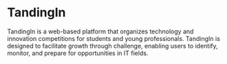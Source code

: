 # TandingIn
<p>TandingIn is a web-based platform that organizes technology and innovation competitions for students and young professionals. TandingIn is designed to facilitate growth through challenge, enabling users to identify, monitor, and prepare for opportunities in IT fields.</p>
